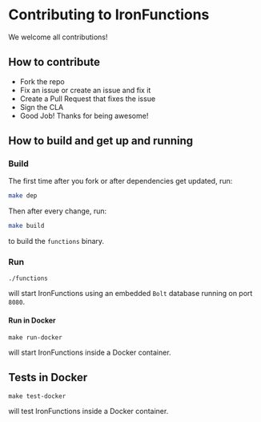 # Contributing to IronFunctions

We welcome all contributions!

## How to contribute

* Fork the repo
* Fix an issue or create an issue and fix it
* Create a Pull Request that fixes the issue
* Sign the CLA
* Good Job! Thanks for being awesome!

## How to build and get up and running

### Build

The first time after you fork or after dependencies get updated, run:

```sh
make dep
```

Then after every change, run:

```sh
make build
```

to build the `functions` binary.

### Run

```
./functions
```

will start IronFunctions using an embedded `Bolt` database running on port `8080`.

#### Run in Docker

```
make run-docker
```

will start IronFunctions inside a Docker container.

## Tests in Docker

```
make test-docker

```

will test IronFunctions inside a Docker container.
